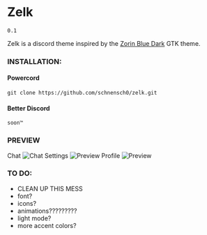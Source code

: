 # Zelk
`0.1`

Zelk is a discord theme inspired by the [Zorin Blue Dark](https://github.com/ZorinOS/zorin-desktop-themes/tree/master/ZorinBlue-Dark) GTK theme.

### INSTALLATION:

#### Powercord
`git clone https://github.com/schnensch0/zelk.git`

#### Better Discord
`soon™`

### PREVIEW

Chat
![Chat](https://github.com/schnensch0/zelk/raw/main/preview/server.png)
Settings
![Preview](https://github.com/schnensch0/zelk/raw/main/preview/settings.png)
Profile
![Preview](https://github.com/schnensch0/zelk/raw/main/preview/profile.png)

### TO DO:
* CLEAN UP THIS MESS
* font?
* icons?
* animations?????????
* light mode?
* more accent colors?
